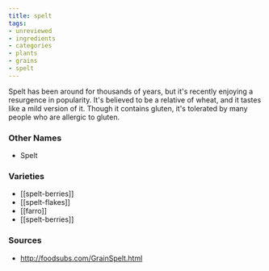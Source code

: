 ```yaml
---
title: spelt
tags:
- unreviewed
- ingredients
- categories
- plants
- grains
- spelt
---
```

Spelt has been around for thousands of years, but it's recently enjoying a resurgence in popularity. It's believed to be a relative of wheat, and it tastes like a mild version of it. Though it contains gluten, it's tolerated by many people who are allergic to gluten.

### Other Names

* Spelt

### Varieties

* [[spelt-berries]]
* [[spelt-flakes]]
* [[farro]]
* [[spelt-berries]]

### Sources
* http://foodsubs.com/GrainSpelt.html
